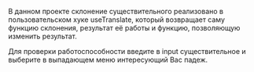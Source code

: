 В данном проекте склонение существительного реализовано в пользовательском хуке useTranslate, который возвращает саму функцию склонения, результат её работы и функцию, позволяющую изменить результат. 

Для проверки работоспособности введите в input существительное и выберите в выпадающем меню интересующий Вас падеж.
